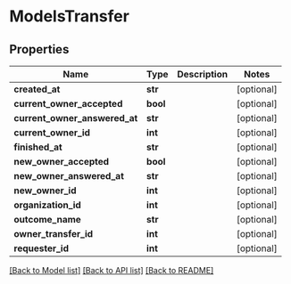 # ModelsTransfer

## Properties

Name | Type | Description | Notes
------------ | ------------- | ------------- | -------------
**created_at** | **str** |  | [optional] 
**current_owner_accepted** | **bool** |  | [optional] 
**current_owner_answered_at** | **str** |  | [optional] 
**current_owner_id** | **int** |  | [optional] 
**finished_at** | **str** |  | [optional] 
**new_owner_accepted** | **bool** |  | [optional] 
**new_owner_answered_at** | **str** |  | [optional] 
**new_owner_id** | **int** |  | [optional] 
**organization_id** | **int** |  | [optional] 
**outcome_name** | **str** |  | [optional] 
**owner_transfer_id** | **int** |  | [optional] 
**requester_id** | **int** |  | [optional] 

[[Back to Model list]](../README.md#documentation-for-models) [[Back to API list]](../README.md#documentation-for-api-endpoints) [[Back to README]](../README.md)


